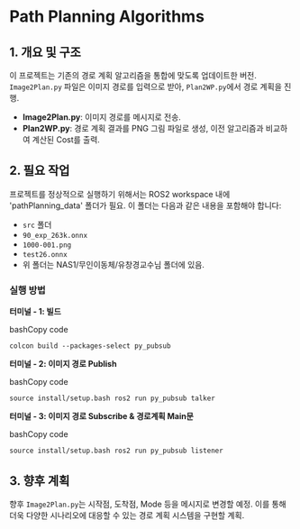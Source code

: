 Path Planning Algorithms
========================

1\. 개요 및 구조
-----------

이 프로젝트는 기존의 경로 계획 알고리즘을 통합에 맞도록 업데이트한 버전. `Image2Plan.py` 파일은 이미지 경로를 입력으로 받아, `Plan2WP.py`에서 경로 계획을 진행.

*   **Image2Plan.py**: 이미지 경로를 메시지로 전송.
*   **Plan2WP.py**: 경로 계획 결과를 PNG 그림 파일로 생성, 이전 알고리즘과 비교하여 계산된 Cost를 출력.

2\. 필요 작업
---------

프로젝트를 정상적으로 실행하기 위해서는 ROS2 workspace 내에 'pathPlanning\_data' 폴더가 필요. 이 폴더는 다음과 같은 내용을 포함해야 합니다:

*   `src` 폴더
*   `90_exp_263k.onnx`
*   `1000-001.png`
*   `test26.onnx`
*   위 폴더는 NAS1/무인이동체/유창경교수님 폴더에 있음.

### 실행 방법

**터미널 - 1: 빌드**

bashCopy code

`colcon build --packages-select py_pubsub`

**터미널 - 2: 이미지 경로 Publish**

bashCopy code

`source install/setup.bash ros2 run py_pubsub talker`

**터미널 - 3: 이미지 경로 Subscribe & 경로계획 Main문**

bashCopy code

`source install/setup.bash ros2 run py_pubsub listener`

3\. 향후 계획
---------

향후 `Image2Plan.py`는 시작점, 도착점, Mode 등을 메시지로 변경할 예정. 이를 통해 더욱 다양한 시나리오에 대응할 수 있는 경로 계획 시스템을 구현할 계획.
